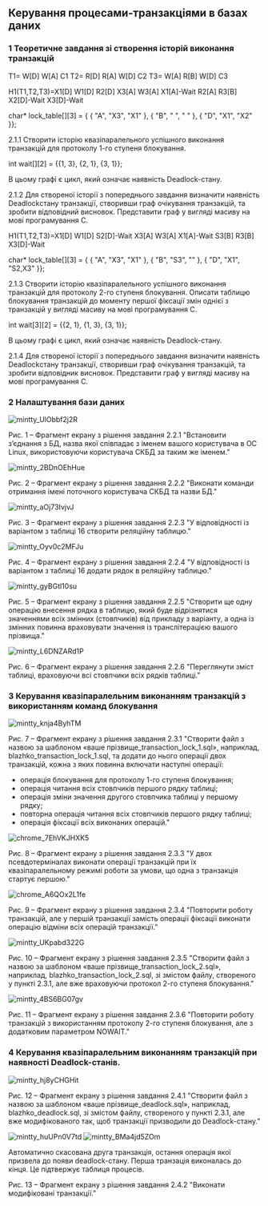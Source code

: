 ## Керування процесами-транзакціями в базах даних

### 1 Теоретичне завдання зі створення історій виконання транзакцій
T1= W[D] W[A] C1
T2= R[D] R[A] W[D] C2
T3= W[A] R[B] W[D] C3

H1(T1,T2,T3)=X1[D] W1[D] R2[D] X3[A] W3[A] X1[A]-Wait R2[A] R3[B] X2[D]-Wait X3[D]-Wait

char* lock_table[][3] = { 
{ "A", "X3", "X1" }, 
{ "B", " ", " " },
{ "D", "X1", "X2" }};

2.1.1 Створити історію квазіпаралельного успішного виконання транзакцій для
протоколу 1-го ступеня блокування.

int wait[][2] = {{1, 3}, {2, 1}, {3, 1}};

В цьому графі є цикл, який означає наявність Deadlock-стану.

2.1.2 Для створеної історії з попереднього завдання визначити наявність Deadlockстану транзакції, створивши граф очікування транзакцій, та зробити відповідний висновок. Представити граф у вигляді масиву на мові програмування С.

H1(T1,T2,T3)=X1[D] W1[D] S2[D]-Wait X3[A] W3[A] X1[A]-Wait S3[B] R3[B] X3[D]-Wait

char* lock_table[][3] = {
{ "A", "X3", "X1" },
{ "B", "S3", "" },
{ "D", "X1", "S2,X3" }};

2.1.3 Створити історію квазіпаралельного успішного виконання транзакцій для протоколу 2-го ступеня блокування. Описати таблицю блокування транзакцій до моменту першої фіксації змін однієї з транзакцій у вигляді масиву на мові програмування С.

int wait[3][2] = {{2, 1}, {1, 3}, {3, 1}};

В цьому графі є цикл, який означає наявність Deadlock-стану.

2.1.4 Для створеної історії з попереднього завдання визначити наявність Deadlockстану транзакції, створивши граф очікування транзакцій, та зробити відповідник висновок. Представити граф у вигляді масиву на мові програмування С.

### 2 Налаштування бази даних

![mintty_UlObbf2j2R](https://github.com/oleksandrblazhko/ai225-muranov/assets/44908390/6b858238-f017-403d-96ff-40019311349f)

Рис. 1 – Фрагмент екрану з рішення завдання 2.2.1 "Встановити з’єднання з БД, назва якої співпадає з іменем вашого користувача в ОС Linux, використовуючи користувача СКБД за таким же іменем."

![mintty_2BDnOEhHue](https://github.com/oleksandrblazhko/ai225-muranov/assets/44908390/d9038f4f-9c20-43b0-89ce-c55d1b7635cf)

Рис. 2 – Фрагмент екрану з рішення завдання 2.2.2 "Виконати команди отримання імені поточного користувача СКБД та назви БД."

![mintty_aOj73IvjvJ](https://github.com/oleksandrblazhko/ai225-muranov/assets/44908390/31c5eb63-bf15-4f0b-8c84-eb96320bb89d)

Рис. 3 – Фрагмент екрану з рішення завдання 2.2.3 "У відповідності із варіантом з таблиці 16 створити реляційну таблицю."

![mintty_Oyv0c2MFJu](https://github.com/oleksandrblazhko/ai225-muranov/assets/44908390/68db0a8d-04ca-4f94-8a5e-c65aed3ca51c)

Рис. 4 – Фрагмент екрану з рішення завдання 2.2.4 "У відповідності із варіантом з таблиці 16 додати рядок в реляційну таблицю."

![mintty_gyBGtl10su](https://github.com/oleksandrblazhko/ai225-muranov/assets/44908390/6035388e-b3d3-4d7e-9b08-337c1c095f31)

Рис. 5 – Фрагмент екрану з рішення завдання 2.2.5 "Створити ще одну операцію внесення рядка в таблицю, який буде відрізнятися значеннями всіх змінних (стовпчиків) від прикладу з варіанту, а одна із змінних повинна враховувати значення із транслітерацією вашого прізвища."

![mintty_L6DNZARd1P](https://github.com/oleksandrblazhko/ai225-muranov/assets/44908390/df800638-6af7-4f7b-8cbd-77a695f52511)

Рис. 6 – Фрагмент екрану з рішення завдання 2.2.6 "Переглянути зміст таблиці, враховуючи всі стовпчики всіх рядків таблиці."

### 3 Керування квазіпаралельним виконанням транзакцій з використанням команд блокування

![mintty_knja4ByhTM](https://github.com/oleksandrblazhko/ai225-muranov/assets/44908390/42bf2e7a-48a7-4805-92cb-21d18f47cadc)

Рис. 7 – Фрагмент екрану з рішення завдання 2.3.1 "Створити файл з назвою за шаблоном «ваше прізвище_transaction_lock_1.sql», наприклад, blazhko_transaction_lock_1.sql, та додати до нього операції двох транзакцій, кожна з яких повинна включати наступні операції: 
+ операція блокування для протоколу 1-го ступеня блокування; 
+ операція читання всіх стовпчиків першого рядку таблиці;
+ операція зміни значення другого стовпчика таблиці у першому рядку; 
+ повторна операція читання всіх стовпчиків першого рядку таблиці; 
+ операція фіксації всіх виконаних операцій."

![chrome_7EhVKJHXK5](https://github.com/oleksandrblazhko/ai225-muranov/assets/44908390/461413a6-3f0c-4c37-8734-d3e3cc01f049)

Рис. 8 – Фрагмент екрану з рішення завдання 2.3.3 "У двох псевдотерміналах виконати операції транзакцій при їх квазіпаралельному режимі роботи за умови, що одна з транзакція стартує першою."

![chrome_A6QOx2L1fe](https://github.com/oleksandrblazhko/ai225-muranov/assets/44908390/10499974-92ed-4056-95bf-8e3d7b1f0361)

Рис. 9 – Фрагмент екрану з рішення завдання 2.3.4 "Повторити роботу транзакцій, але у першій транзакції замість операції фіксації виконати операцію відміни всіх операцій транзакції."

![mintty_UKpabd322G](https://github.com/oleksandrblazhko/ai225-muranov/assets/44908390/e5213b66-53da-492e-996c-3b230e66bca5)

Рис. 10 – Фрагмент екрану з рішення завдання 2.3.5 "Створити файл з назвою за шаблоном «ваше прізвище_transaction_lock_2.sql», наприклад, blazhko_transaction_lock_2.sql, зі змістом файлу, створеного у пункті 2.3.1, але вже враховуючи протокол 2-го ступеня блокування."

![mintty_4BS6BG07gv](https://github.com/oleksandrblazhko/ai225-muranov/assets/44908390/e380d439-07ca-45f5-9b44-9dfc0336ea6f)

Рис. 11 – Фрагмент екрану з рішення завдання 2.3.6 "Повторити роботу транзакцій з використанням протоколу 2-го ступеня блокування, але з додатковим параметром NOWAIT."

### 4 Керування квазіпаралельним виконанням транзакцій при наявності Deadlock-станів.

![mintty_hj8yCHGHit](https://github.com/oleksandrblazhko/ai225-muranov/assets/44908390/4af1c6d6-0788-4d3b-9fa8-5c7b340380dc)

Рис. 12 – Фрагмент екрану з рішення завдання 2.4.1 "Створити файл з назвою за шаблоном «ваше прізвище_deadlock.sql», наприклад, blazhko_deadlock.sql, зі змістом файлу, створеного у пункті 2.3.1, але вже модифікованого так, щоб транзакції призводили до Deadlock-стану."

![mintty_huUPn0V7td](https://github.com/oleksandrblazhko/ai225-muranov/assets/44908390/a8a85fec-72ba-4521-87b7-169c0bc24893)
![mintty_BMa4jd5ZOm](https://github.com/oleksandrblazhko/ai225-muranov/assets/44908390/613c28e0-7b23-4f6b-b42d-9d72c1c1a416)

Автоматично скасована друга транзакція, остання операція якої призвела до появи deadlock-стану. Перша транзація виконалась до кінця. Це підтвержує таблиця процесів.

Рис. 13 – Фрагмент екрану з рішення завдання 2.4.2 "Виконати модифіковані транзакції."
